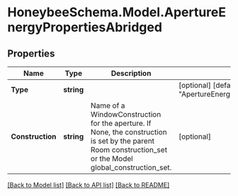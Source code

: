 
# HoneybeeSchema.Model.ApertureEnergyPropertiesAbridged

## Properties

Name | Type | Description | Notes
------------ | ------------- | ------------- | -------------
**Type** | **string** |  | [optional] [default to "ApertureEnergyPropertiesAbridged"]
**Construction** | **string** | Name of a WindowConstruction for the aperture. If None, the construction is set by the parent Room construction_set or the Model global_construction_set. | [optional] 

[[Back to Model list]](../README.md#documentation-for-models)
[[Back to API list]](../README.md#documentation-for-api-endpoints)
[[Back to README]](../README.md)

